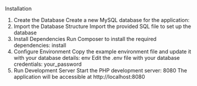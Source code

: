 Installation
1. Create the Database
Create a new MySQL database for the application:
2. Import the Database Structure
Import the provided SQL file to set up the database 
3. Install Dependencies
Run Composer to install the required dependencies:
install
4. Configure Environment
Copy the example environment file and update it with your database details:
env
Edit the .env file with your database credentials:
your_password
5. Run Development Server
Start the PHP development server:
8080
The application will be accessible at http://localhost:8080
